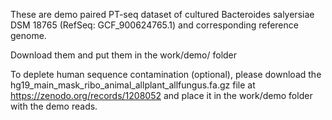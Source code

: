 These are demo paired PT-seq dataset of cultured Bacteroides salyersiae DSM 18765 (RefSeq: GCF_900624765.1) and corresponding reference genome.

Download them and put them in the work/demo/ folder

To deplete human sequence contamination (optional), please download the hg19_main_mask_ribo_animal_allplant_allfungus.fa.gz file at https://zenodo.org/records/1208052 and place it in the work/demo folder with the demo reads.
